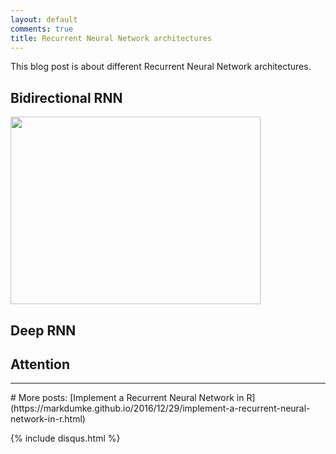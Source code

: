```yaml
---
layout: default
comments: true
title: Recurrent Neural Network architectures
---
```


This blog post is about different Recurrent Neural Network architectures.

## Bidirectional RNN

<img src="{{ site.url }}/assets/mod_bidirectional_rnn2.JPG" width="400" height="300" />

## Deep RNN

## Attention

<hr>
# More posts:
[Implement a Recurrent Neural Network in R](https://markdumke.github.io/2016/12/29/implement-a-recurrent-neural-network-in-r.html)

{% include disqus.html %}
